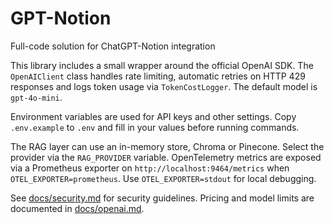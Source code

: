 # GPT-Notion

Full-code solution for ChatGPT-Notion integration

This library includes a small wrapper around the official OpenAI SDK. The
`OpenAIClient` class handles rate limiting, automatic retries on HTTP 429
responses and logs token usage via `TokenCostLogger`. The default model is
`gpt-4o-mini`.

Environment variables are used for API keys and other settings. Copy
`.env.example` to `.env` and fill in your values before running commands.

The RAG layer can use an in-memory store, Chroma or Pinecone. Select the
provider via the `RAG_PROVIDER` variable. OpenTelemetry metrics are exposed
via a Prometheus exporter on `http://localhost:9464/metrics` when
`OTEL_EXPORTER=prometheus`. Use `OTEL_EXPORTER=stdout` for local debugging.

See [docs/security.md](docs/security.md) for security guidelines. Pricing and
model limits are documented in [docs/openai.md](docs/openai.md).
